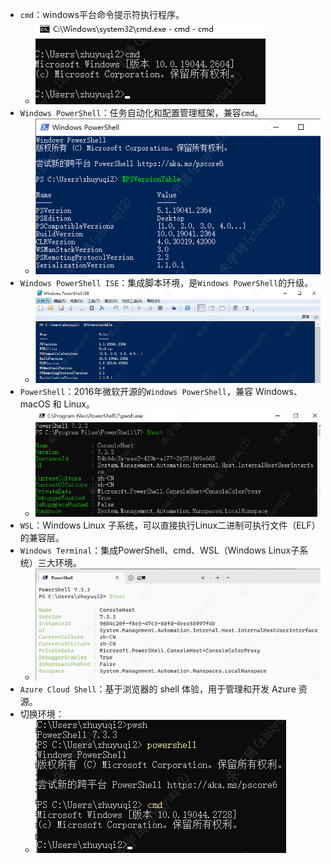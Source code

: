 - `cmd`：windows平台命令提示符执行程序。
	- ![](attachments/20230323131024.png)
- `Windows PowerShell`：任务自动化和配置管理框架，兼容`cmd`。
	- ![](attachments/20230323131404.png)
- `Windows PowerShell ISE`：集成脚本环境，是`Windows PowerShell`的升级。
	- ![](attachments/20230323131642.png)
- `PowerShell`：2016年微软开源的`Windows PowerShell`，兼容 Windows、macOS 和 Linux。
	- ![](attachments/20230323132056.png)
- `WSL`：Windows Linux 子系统，可以直接执行Linux二进制可执行文件（ELF）的兼容层。
- `Windows Terminal`：集成PowerShell、cmd、WSL（Windows Linux子系统）三大环境。
	- ![](attachments/20230323133421.png)
- `Azure Cloud Shell`：基于浏览器的 shell 体验，用于管理和开发 Azure 资源。
- 切换环境：
	- ![](attachments/20230407130537.png)
